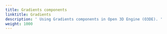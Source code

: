 ```yaml
---
title: Gradients components
linktitle: Gradients
description: ' Using Gradients components in Open 3D Engine (O3DE). '
weight: 1000
---
```


